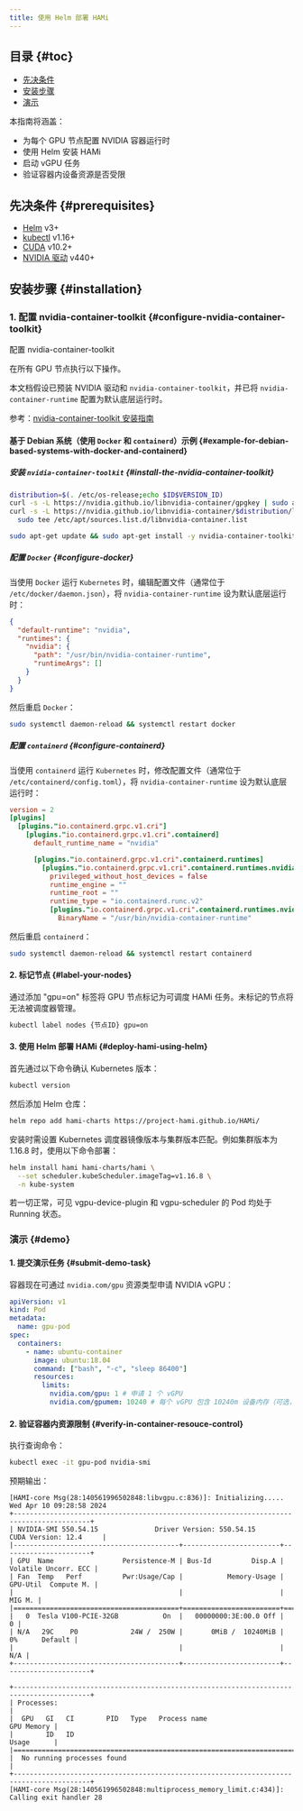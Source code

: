 ```yaml
---
title: 使用 Helm 部署 HAMi
---
```


## 目录 {#toc}

- [先决条件](#prerequisites)
- [安装步骤](#installation)
- [演示](#demo)

本指南将涵盖：

- 为每个 GPU 节点配置 NVIDIA 容器运行时
- 使用 Helm 安装 HAMi
- 启动 vGPU 任务
- 验证容器内设备资源是否受限

## 先决条件 {#prerequisites}

- [Helm](https://helm.sh/zh/docs/) v3+
- [kubectl](https://kubernetes.io/docs/tasks/tools/install-kubectl/) v1.16+
- [CUDA](https://developer.nvidia.com/cuda-toolkit) v10.2+
- [NVIDIA 驱动](https://www.nvidia.cn/drivers/unix/) v440+

## 安装步骤 {#installation}

### 1. 配置 nvidia-container-toolkit {#configure-nvidia-container-toolkit}

<summary> 配置 nvidia-container-toolkit </summary>

在所有 GPU 节点执行以下操作。

本文档假设已预装 NVIDIA 驱动和 `nvidia-container-toolkit`，并已将 `nvidia-container-runtime` 配置为默认底层运行时。

参考：[nvidia-container-toolkit 安装指南](https://docs.nvidia.com/datacenter/cloud-native/container-toolkit/install-guide.html)

#### 基于 Debian 系统（使用 `Docker` 和 `containerd`）示例 {#example-for-debian-based-systems-with-docker-and-containerd}

##### 安装 `nvidia-container-toolkit` {#install-the-nvidia-container-toolkit}

```bash
distribution=$(. /etc/os-release;echo $ID$VERSION_ID)
curl -s -L https://nvidia.github.io/libnvidia-container/gpgkey | sudo apt-key add -
curl -s -L https://nvidia.github.io/libnvidia-container/$distribution/libnvidia-container.list | \
  sudo tee /etc/apt/sources.list.d/libnvidia-container.list

sudo apt-get update && sudo apt-get install -y nvidia-container-toolkit
```

##### 配置 `Docker` {#configure-docker}

当使用 `Docker` 运行 `Kubernetes` 时，编辑配置文件（通常位于 `/etc/docker/daemon.json`），将
`nvidia-container-runtime` 设为默认底层运行时：

```json
{
  "default-runtime": "nvidia",
  "runtimes": {
    "nvidia": {
      "path": "/usr/bin/nvidia-container-runtime",
      "runtimeArgs": []
    }
  }
}
```

然后重启 `Docker`：

```bash
sudo systemctl daemon-reload && systemctl restart docker
```

##### 配置 `containerd` {#configure-containerd}

当使用 `containerd` 运行 `Kubernetes` 时，修改配置文件（通常位于 `/etc/containerd/config.toml`），将
`nvidia-container-runtime` 设为默认底层运行时：

```toml
version = 2
[plugins]
  [plugins."io.containerd.grpc.v1.cri"]
    [plugins."io.containerd.grpc.v1.cri".containerd]
      default_runtime_name = "nvidia"

      [plugins."io.containerd.grpc.v1.cri".containerd.runtimes]
        [plugins."io.containerd.grpc.v1.cri".containerd.runtimes.nvidia]
          privileged_without_host_devices = false
          runtime_engine = ""
          runtime_root = ""
          runtime_type = "io.containerd.runc.v2"
          [plugins."io.containerd.grpc.v1.cri".containerd.runtimes.nvidia.options]
            BinaryName = "/usr/bin/nvidia-container-runtime"
```

然后重启 `containerd`：

```bash
sudo systemctl daemon-reload && systemctl restart containerd
```

#### 2. 标记节点 {#label-your-nodes}

通过添加 "gpu=on" 标签将 GPU 节点标记为可调度 HAMi 任务。未标记的节点将无法被调度器管理。

```bash
kubectl label nodes {节点ID} gpu=on
```

#### 3. 使用 Helm 部署 HAMi {#deploy-hami-using-helm}

首先通过以下命令确认 Kubernetes 版本：

```bash
kubectl version
```

然后添加 Helm 仓库：

```bash
helm repo add hami-charts https://project-hami.github.io/HAMi/
```

安装时需设置 Kubernetes 调度器镜像版本与集群版本匹配。例如集群版本为 1.16.8 时，使用以下命令部署：

```bash
helm install hami hami-charts/hami \
  --set scheduler.kubeScheduler.imageTag=v1.16.8 \
  -n kube-system
```

若一切正常，可见 vgpu-device-plugin 和 vgpu-scheduler 的 Pod 均处于 Running 状态。

### 演示 {#demo}

#### 1. 提交演示任务 {#submit-demo-task}

容器现在可通过 `nvidia.com/gpu` 资源类型申请 NVIDIA vGPU：

```yaml
apiVersion: v1
kind: Pod
metadata:
  name: gpu-pod
spec:
  containers:
    - name: ubuntu-container
      image: ubuntu:18.04
      command: ["bash", "-c", "sleep 86400"]
      resources:
        limits:
          nvidia.com/gpu: 1 # 申请 1 个 vGPU
          nvidia.com/gpumem: 10240 # 每个 vGPU 包含 10240m 设备内存（可选，整型）
```

#### 2. 验证容器内资源限制 {#verify-in-container-resouce-control}

执行查询命令：

```bash
kubectl exec -it gpu-pod nvidia-smi
```

预期输出：

```text
[HAMI-core Msg(28:140561996502848:libvgpu.c:836)]: Initializing.....
Wed Apr 10 09:28:58 2024
+-----------------------------------------------------------------------------------------+
| NVIDIA-SMI 550.54.15              Driver Version: 550.54.15      CUDA Version: 12.4     |
|-----------------------------------------+------------------------+----------------------+
| GPU  Name                 Persistence-M | Bus-Id          Disp.A | Volatile Uncorr. ECC |
| Fan  Temp   Perf          Pwr:Usage/Cap |           Memory-Usage | GPU-Util  Compute M. |
|                                         |                        |               MIG M. |
|=========================================+========================+======================|
|   0  Tesla V100-PCIE-32GB           On  |   00000000:3E:00.0 Off |                    0 |
| N/A   29C    P0             24W /  250W |       0MiB /  10240MiB |      0%      Default |
|                                         |                        |                  N/A |
+-----------------------------------------+------------------------+----------------------+

+-----------------------------------------------------------------------------------------+
| Processes:                                                                              |
|  GPU   GI   CI        PID   Type   Process name                              GPU Memory |
|        ID   ID                                                               Usage      |
|=========================================================================================|
|  No running processes found                                                             |
+-----------------------------------------------------------------------------------------+
[HAMI-core Msg(28:140561996502848:multiprocess_memory_limit.c:434)]: Calling exit handler 28
```

